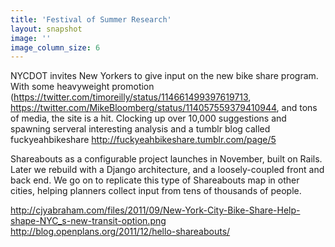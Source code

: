 ```yaml
---
title: 'Festival of Summer Research'
layout: snapshot
image: ''
image_column_size: 6
---
```


NYCDOT invites New Yorkers to give input on the new bike share program. With some heavyweight promotion (https://twitter.com/timoreilly/status/114661499397619713, https://twitter.com/MikeBloomberg/status/114057559379410944, and tons of media, the site is a hit. Clocking up over 10,000 suggestions and spawning serveral interesting analysis and a tumblr blog called fuckyeahbikeshare http://fuckyeahbikeshare.tumblr.com/page/5

Shareabouts as a configurable project launches in November, built on Rails. Later we rebuild with a Django architecture, and a loosely-coupled front and back end. We go on to replicate this type of Shareabouts map in other cities, helping planners collect input from tens of thousands of people. 

http://cjyabraham.com/files/2011/09/New-York-City-Bike-Share-Help-shape-NYC_s-new-transit-option.png
http://blog.openplans.org/2011/12/hello-shareabouts/